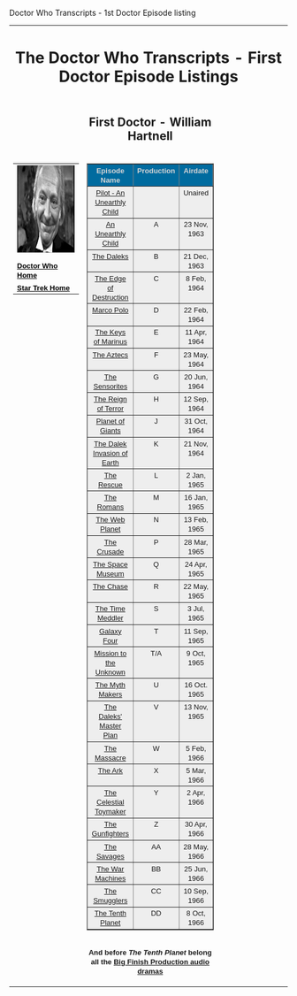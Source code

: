   Doctor Who Transcripts - 1st Doctor Episode listing

<table border="0" width="100%"><tbody><tr><td colspan="3" width="100%"><h1 align="center">The Doctor Who Transcripts - First Doctor Episode Listings</h1></td></tr><tr><td width="28%"></td><td width="44%"><h2 align="center">First Doctor - William Hartnell<center></center></h2></td><td width="28%"></td></tr><tr><td valign="top" width="28%"><table border="0" width="100%"><tbody><tr><td valign="top" width="100%"><img src="images/WH2.jpg" border="0" height="160" width="200"></td></tr><tr><td width="100%"></td></tr><tr><td width="100%"><font face="Arial" size="-1"><b><a href="index.html" style="color: rgb(0, 0, 0);">Doctor Who Home</a></b></font></td></tr><tr><td width="100%"><font face="Arial" size="-1"><b><a href="../StarTrek/index.html" style="color: rgb(0, 0, 0);">Star Trek Home</a></b></font></td></tr></tbody></table></td><td width="44%"><table border="1" width="100%"><tbody><tr><td bgcolor="#006b9f" valign="top"><center><font color="#d5d5d5" face="Arial" size="2"><b>Episode Name</b></font></center></td><td bgcolor="#006b9f" valign="top"><center><font color="#d5d5d5" face="Arial" size="2"><b>Production</b></font></center></td><td bgcolor="#006b9f" valign="top"><center><font color="#d5d5d5" face="Arial" size="2"><b>Airdate</b></font></center></td></tr><tr><td align="center" bgcolor="#eeeeee" valign="top"><font face="Arial" size="2"><a href="1-0.html">Pilot - An Unearthly Child</a></font></td><td align="center" bgcolor="#eeeeee" valign="top"><font face="Arial" size="2"></font></td><td align="center" bgcolor="#eeeeee" valign="top"><font face="Arial" size="2">Unaired</font></td></tr><tr><td align="center" bgcolor="#eeeeee" valign="top"><font face="Arial" size="2"><a href="1-1.htm">An Unearthly Child</a></font></td><td align="center" bgcolor="#eeeeee" valign="top"><font face="Arial" size="2">A</font></td><td align="center" bgcolor="#eeeeee" valign="top"><font face="Arial" size="2">23 Nov, 1963</font></td></tr><tr><td align="center" bgcolor="#eeeeee" valign="top"><font face="Arial" size="2"><a href="1-2.htm">The Daleks</a></font></td><td align="center" bgcolor="#eeeeee" valign="top"><font face="Arial" size="2">B</font></td><td align="center" bgcolor="#eeeeee" valign="top"><font face="Arial" size="2">21 Dec, 1963</font></td></tr><tr><td align="center" bgcolor="#eeeeee" valign="top"><font face="Arial" size="2"><a href="1-3.htm">The Edge of Destruction</a></font></td><td align="center" bgcolor="#eeeeee" valign="top"><font face="Arial" size="2">C</font></td><td align="center" bgcolor="#eeeeee" valign="top"><font face="Arial" size="2">8 Feb, 1964</font></td></tr><tr><td align="center" bgcolor="#eeeeee" valign="top"><font face="Arial" size="2"><a href="1-4.htm">Marco Polo</a></font></td><td align="center" bgcolor="#eeeeee" valign="top"><font face="Arial" size="2">D</font></td><td align="center" bgcolor="#eeeeee" valign="top"><font face="Arial" size="2">22 Feb, 1964</font></td></tr><tr><td align="center" bgcolor="#eeeeee" valign="top"><font face="Arial" size="2"><a href="1-5.htm">The Keys of Marinus</a></font></td><td align="center" bgcolor="#eeeeee" valign="top"><font face="Arial" size="2">E</font></td><td align="center" bgcolor="#eeeeee" valign="top"><font face="Arial" size="2">11 Apr, 1964</font></td></tr><tr><td align="center" bgcolor="#eeeeee" valign="top"><font face="Arial" size="2"><a href="1-6.htm">The Aztecs</a></font></td><td align="center" bgcolor="#eeeeee" valign="top"><font face="Arial" size="2">F</font></td><td align="center" bgcolor="#eeeeee" valign="top"><font face="Arial" size="2">23 May, 1964</font></td></tr><tr><td align="center" bgcolor="#eeeeee" valign="top"><font face="Arial" size="2"><a href="1-7.htm">The Sensorites</a></font></td><td align="center" bgcolor="#eeeeee" valign="top"><font face="Arial" size="2">G</font></td><td align="center" bgcolor="#eeeeee" valign="top"><font face="Arial" size="2">20 Jun, 1964</font></td></tr><tr><td align="center" bgcolor="#eeeeee" valign="top"><font face="Arial" size="2"><a href="1-8.htm">The Reign of Terror</a></font></td><td align="center" bgcolor="#eeeeee" valign="top"><font face="Arial" size="2">H</font></td><td align="center" bgcolor="#eeeeee" valign="top"><font face="Arial" size="2">12 Sep, 1964</font></td></tr><tr><td align="center" bgcolor="#eeeeee" valign="top"><font face="Arial" size="2"><a href="2-1.htm">Planet of Giants</a></font></td><td align="center" bgcolor="#eeeeee" valign="top"><font face="Arial" size="2">J</font></td><td align="center" bgcolor="#eeeeee" valign="top"><font face="Arial" size="2">31 Oct, 1964</font></td></tr><tr><td align="center" bgcolor="#eeeeee" valign="top"><font face="Arial" size="2"><a href="2-2.htm">The Dalek Invasion of Earth</a></font></td><td align="center" bgcolor="#eeeeee" valign="top"><font face="Arial" size="2">K</font></td><td align="center" bgcolor="#eeeeee" valign="top"><font face="Arial" size="2">21 Nov, 1964</font></td></tr><tr><td align="center" bgcolor="#eeeeee" valign="top"><font face="Arial" size="2"><a href="2-3.htm">The Rescue</a></font></td><td align="center" bgcolor="#eeeeee" valign="top"><font face="Arial" size="2">L</font></td><td align="center" bgcolor="#eeeeee" valign="top"><font face="Arial" size="2">2 Jan, 1965</font></td></tr><tr><td align="center" bgcolor="#eeeeee" valign="top"><font face="Arial" size="2"><a href="2-4.htm">The Romans</a></font></td><td align="center" bgcolor="#eeeeee" valign="top"><font face="Arial" size="2">M</font></td><td align="center" bgcolor="#eeeeee" valign="top"><font face="Arial" size="2">16 Jan, 1965</font></td></tr><tr><td align="center" bgcolor="#eeeeee" valign="top"><font face="Arial" size="2"><a href="2-5.htm">The Web Planet</a></font></td><td align="center" bgcolor="#eeeeee" valign="top"><font face="Arial" size="2">N</font></td><td align="center" bgcolor="#eeeeee" valign="top"><font face="Arial" size="2">13 Feb, 1965</font></td></tr><tr><td align="center" bgcolor="#eeeeee" valign="top"><font face="Arial" size="2"><a href="2-6.htm">The Crusade</a></font></td><td align="center" bgcolor="#eeeeee" valign="top"><font face="Arial" size="2">P</font></td><td align="center" bgcolor="#eeeeee" valign="top"><font face="Arial" size="2">28 Mar, 1965</font></td></tr><tr><td align="center" bgcolor="#eeeeee" valign="top"><font face="Arial" size="2"><a href="2-7.htm">The Space Museum</a></font></td><td align="center" bgcolor="#eeeeee" valign="top"><font face="Arial" size="2">Q</font></td><td align="center" bgcolor="#eeeeee" valign="top"><font face="Arial" size="2">24 Apr, 1965</font></td></tr><tr><td align="center" bgcolor="#eeeeee" valign="top"><font face="Arial" size="2"><a href="2-8.htm">The Chase</a></font></td><td align="center" bgcolor="#eeeeee" valign="top"><font face="Arial" size="2">R</font></td><td align="center" bgcolor="#eeeeee" valign="top"><font face="Arial" size="2">22 May, 1965</font></td></tr><tr><td align="center" bgcolor="#eeeeee" valign="top"><font face="Arial" size="2"><a href="2-9.htm">The Time Meddler</a></font></td><td align="center" bgcolor="#eeeeee" valign="top"><font face="Arial" size="2">S</font></td><td align="center" bgcolor="#eeeeee" valign="top"><font face="Arial" size="2">3 Jul, 1965</font></td></tr><tr><td align="center" bgcolor="#eeeeee" valign="top"><a href="3-1.htm"><font face="Arial" size="2">Galaxy Four</font></a></td><td align="center" bgcolor="#eeeeee" valign="top"><font face="Arial" size="2">T</font></td><td align="center" bgcolor="#eeeeee" valign="top"><font face="Arial" size="2">11 Sep, 1965</font></td></tr><tr><td align="center" bgcolor="#eeeeee" valign="top"><font face="Arial" size="2"><a href="3-1-5.htm">Mission to the Unknown</a></font></td><td align="center" bgcolor="#eeeeee" valign="top"><font face="Arial" size="2">T/A</font></td><td align="center" bgcolor="#eeeeee" valign="top"><font face="Arial" size="2">9 Oct, 1965</font></td></tr><tr><td align="center" bgcolor="#eeeeee" valign="top"><font face="Arial" size="2"><a href="3-2.htm">The Myth Makers</a></font></td><td align="center" bgcolor="#eeeeee" valign="top"><font face="Arial" size="2">U</font></td><td align="center" bgcolor="#eeeeee" valign="top"><font face="Arial" size="2">16 Oct. 1965</font></td></tr><tr><td align="center" bgcolor="#eeeeee" valign="top"><font face="Arial" size="2"><a href="3-3.htm">The Daleks' Master Plan</a></font></td><td align="center" bgcolor="#eeeeee" valign="top"><font face="Arial" size="2">V</font></td><td align="center" bgcolor="#eeeeee" valign="top"><font face="Arial" size="2">13 Nov, 1965</font></td></tr><tr><td align="center" bgcolor="#eeeeee" valign="top"><font face="Arial" size="2"><a href="3-4.htm">The Massacre</a></font></td><td align="center" bgcolor="#eeeeee" valign="top"><font face="Arial" size="2">W</font></td><td align="center" bgcolor="#eeeeee" valign="top"><font face="Arial" size="2">5 Feb, 1966</font></td></tr><tr><td align="center" bgcolor="#eeeeee" valign="top"><font face="Arial" size="2"><a href="3-5.htm">The Ark</a></font></td><td align="center" bgcolor="#eeeeee" valign="top"><font face="Arial" size="2">X</font></td><td align="center" bgcolor="#eeeeee" valign="top"><font face="Arial" size="2">5 Mar, 1966</font></td></tr><tr><td align="center" bgcolor="#eeeeee" valign="top"><font face="Arial" size="2"><a href="3-6.htm">The Celestial Toymaker</a></font></td><td align="center" bgcolor="#eeeeee" valign="top"><font face="Arial" size="2">Y</font></td><td align="center" bgcolor="#eeeeee" valign="top"><font face="Arial" size="2">2 Apr, 1966</font></td></tr><tr><td align="center" bgcolor="#eeeeee" valign="top"><font face="Arial" size="2"><a href="3-7.htm">The Gunfighters</a></font></td><td align="center" bgcolor="#eeeeee" valign="top"><font face="Arial" size="2">Z</font></td><td align="center" bgcolor="#eeeeee" valign="top"><font face="Arial" size="2">30 Apr, 1966</font></td></tr><tr><td align="center" bgcolor="#eeeeee" valign="top"><font face="Arial" size="2"><a href="3-8.htm">The Savages</a></font></td><td align="center" bgcolor="#eeeeee" valign="top"><font face="Arial" size="2">AA</font></td><td align="center" bgcolor="#eeeeee" valign="top"><font face="Arial" size="2">28 May, 1966</font></td></tr><tr><td align="center" bgcolor="#eeeeee" valign="top"><font face="Arial" size="2"><a href="3-9.htm">The War Machines</a></font></td><td align="center" bgcolor="#eeeeee" valign="top"><font face="Arial" size="2">BB</font></td><td align="center" bgcolor="#eeeeee" valign="top"><font face="Arial" size="2">25 Jun, 1966</font></td></tr><tr><td align="center" bgcolor="#eeeeee" valign="top"><font face="Arial" size="2"><a href="4-1.htm">The Smugglers</a></font></td><td align="center" bgcolor="#eeeeee" valign="top"><font face="Arial" size="2">CC</font></td><td align="center" bgcolor="#eeeeee" valign="top"><font face="Arial" size="2">10 Sep, 1966</font></td></tr><tr><td align="center" bgcolor="#eeeeee" valign="top"><font face="Arial" size="2"><a href="4-2.htm">The Tenth Planet</a></font></td><td align="center" bgcolor="#eeeeee" valign="top"><font face="Arial" size="2">DD</font></td><td align="center" bgcolor="#eeeeee" valign="top"><font face="Arial" size="2">8 Oct, 1966</font></td></tr></tbody></table><div align="center"><font face="Helvetica, Arial, sans-serif" size="-1"><br><b>And before <i>The Tenth Planet</i> belong all the <a href="https://www.bigfinish.com/collections/v/the-first-doctor-collection">Big Finish Production audio dramas</a></b><br></font><br></div></td></tr></tbody></table>

[](http://www.chakoteya.net/section31.php)